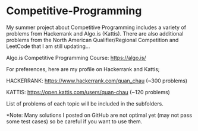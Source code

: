# Competitive-Programming

My summer project about Competitive Programming includes a variety of problems from Hackerrank and Algo.is (Kattis). There are also additional problems from the North American Qualifier/Regional Competition and LeetCode that I am still updating...

Algo.is Competitive Programming Course: https://algo.is/

For preferences, here are my profile on Hackerrank and Kattis;

HACKERRANK: https://www.hackerrank.com/quan_chau (~300 problems)

KATTIS: https://open.kattis.com/users/quan-chau (~120 problems)

List of problems of each topic will be included in the subfolders.

*Note: Many solutions I posted on GitHub are not optimal yet (may not pass some test cases) so be careful if you want to use them.

